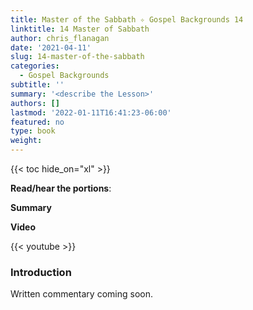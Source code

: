 ```yaml
---
title: Master of the Sabbath ✧ Gospel Backgrounds 14
linktitle: 14 Master of Sabbath
author: chris_flanagan
date: '2021-04-11'
slug: 14-master-of-the-sabbath
categories:
  - Gospel Backgrounds
subtitle: ''
summary: '<describe the Lesson>'
authors: []
lastmod: '2022-01-11T16:41:23-06:00'
featured: no
type: book
weight: 
---
```

{{< toc hide_on="xl" >}}

<script type="text/javascript">
  window.ESV_CROSSREF_OPTIONS = {
    body_background_color: 'D7E5F0',
    header_font_size: 10,
    body_font_size: 14,
    footer_font_size: 8,
    header_font_family: 'Arial',
    body_font_family: 'Times'
  };
</script>
<script src="https://static.esvmedia.org/crossref/crossref.min.js" type="text/javascript"></script> 

**Read/hear the portions**:


**Summary**

**Video**

{{< youtube  >}}



### Introduction 

Written commentary coming soon.
